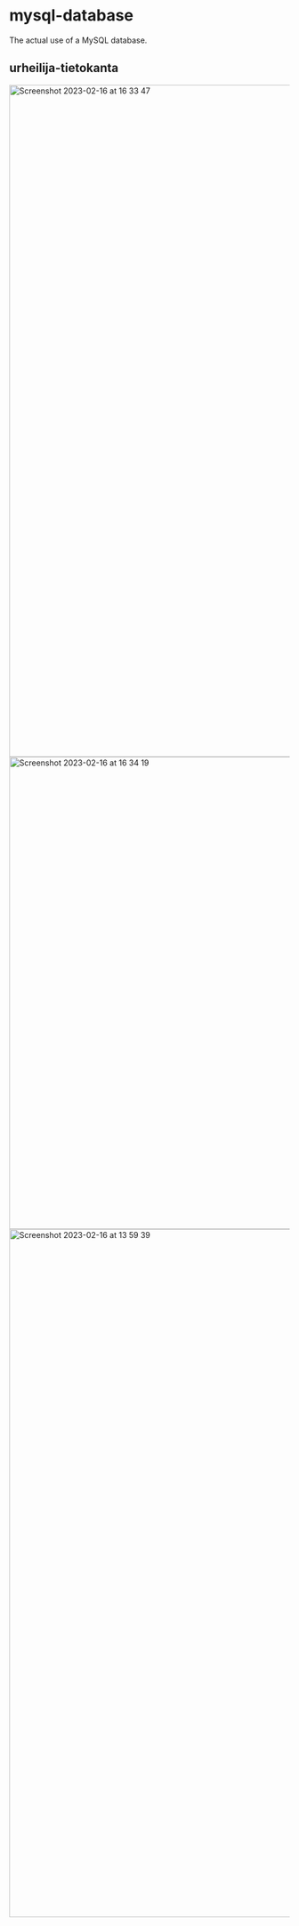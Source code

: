# mysql-database

The actual use of a MySQL database.

## urheilija-tietokanta

<img width="1208" alt="Screenshot 2023-02-16 at 16 33 47" src="https://github.com/vickneee/mysql-database/assets/93821265/36b489d6-b40c-48d4-ad7b-1768d19e1a80">

<img width="849" alt="Screenshot 2023-02-16 at 16 34 19" src="https://github.com/vickneee/mysql-database/assets/93821265/aabafa2d-38b7-44ed-af22-72b5b8306e10">

<img width="1237" alt="Screenshot 2023-02-16 at 13 59 39" src="https://github.com/vickneee/mysql-database/assets/93821265/523974f5-e94f-416d-a078-5a73d0f83b77">
